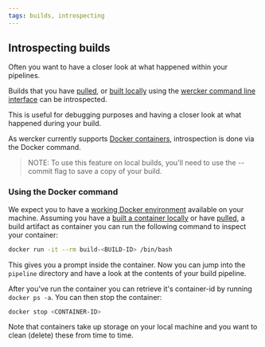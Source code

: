 ```yaml
---
tags: builds, introspecting
---
```


## Introspecting builds

Often you want to have a closer look at what happened within your
pipelines.

Builds that you have [pulled](/docs/build/pulling-builds.html), or
[built locally](/docs/build/local-builds.html) using the [wercker command line
interface](/docs/cli/commands.html) can be introspected.

This is useful for debugging purposes and having a closer look at what
happened during your build.

As wercker currently supports [Docker containers](/docs/containers/dockerhub.html), introspection is
done via the Docker command.

> NOTE: To use this feature on local builds, you'll need to use the --commit flag to save a copy of your build.

### Using the Docker command

We expect you to have a [working Docker environment](/learn/basics/03_the-wercker-cli.html) available on your
machine. Assuming you have a [built a container
locally]((/docs/build/local-builds.html) ) or have [pulled](/docs/build/pulling-builds.html), a
build artifact as container you can run the following command to inspect
your container:

```sh
docker run -it --rm build-<BUILD-ID> /bin/bash
```

This gives you a prompt inside the container. Now you can jump into the
`pipeline` directory and have a look at the contents of your build
pipeline.

After you've run the container you can retrieve it's container-id by
running `docker ps -a`. You can then stop the container:

```sh
docker stop <CONTAINER-ID>
```

Note that containers take up storage on your local machine and you want
to clean (delete) these from time to time.
